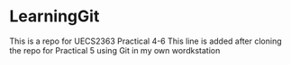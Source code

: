 # LearningGit
This is a repo for UECS2363 Practical 4-6
This line is added after cloning the repo for Practical 5
using Git in my own wordkstation
